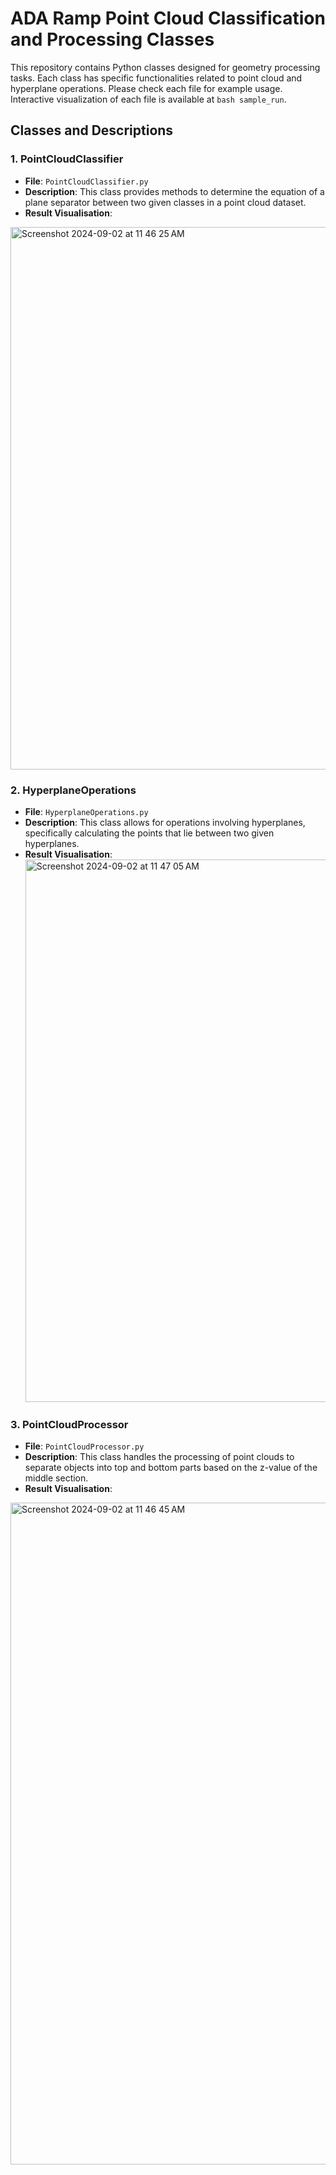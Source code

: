 # ADA Ramp Point Cloud Classification and Processing Classes

This repository contains Python classes designed for geometry processing tasks. Each class has specific functionalities related to point cloud and hyperplane operations. Please check each file for example usage. 
Interactive visualization of each file is available at ```bash sample_run```.

## Classes and Descriptions

### 1. PointCloudClassifier

- **File**: `PointCloudClassifier.py`
- **Description**: This class provides methods to determine the equation of a plane separator between two given classes in a point cloud dataset.
- **Result Visualisation**:
<img width="868" alt="Screenshot 2024-09-02 at 11 46 25 AM" src="https://github.com/user-attachments/assets/c1511f41-a9db-485c-a52d-b5dc356b6b7b">


### 2. HyperplaneOperations
- **File**: `HyperplaneOperations.py`
- **Description**: This class allows for operations involving hyperplanes, specifically calculating the points that lie between two given hyperplanes.
- **Result Visualisation**:
  <img width="868" alt="Screenshot 2024-09-02 at 11 47 05 AM" src="https://github.com/user-attachments/assets/99f2e402-5317-4bc7-b113-118ca07aa3e0">


### 3. PointCloudProcessor
- **File**: `PointCloudProcessor.py`
- **Description**: This class handles the processing of point clouds to separate objects into top and bottom parts based on the z-value of the middle section.
- **Result Visualisation**:
<img width="1059" alt="Screenshot 2024-09-02 at 11 46 45 AM" src="https://github.com/user-attachments/assets/9cf0679c-9e23-4fcb-a2f3-6d93e807ca3f">
